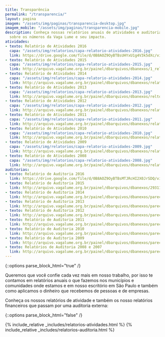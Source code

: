 ```yaml
---
title: Transparência
permalink: "/transparencia/"
layout: pagina
imagem: "/assets/img/paginas/transparencia-desktop.jpg"
imagem_mobile: "/assets/img/paginas/transparencia-mobile.jpg"
description: Conheça nossas relatórios anuais de atividades e auditoria e saiba mais
  sobre os números da Vaga Lume e seu impacto.
atividades:
- texto: Relatório de Atividades 2016
  capa: "/assets/img/relatorios/capa-relatorio-atividades-2016.jpg"
  link: https://drive.google.com/file/d/0B8AOZ9OyBTBsUHYxU1g4V3k5dXc/view
- texto: Relatório de Atividades 2015
  capa: "/assets/img/relatorios/capa-relatorio-atividades-2015.jpg"
  link: http://arquivo.vagalume.org.br/painel/dbarquivos/dbanexos/1_relatriodeatividadesvagalume2015p.pdf
- texto: Relatório de Atividades 2014
  capa: "/assets/img/relatorios/capa-relatorio-atividades-2014.jpg"
  link: http://arquivo.vagalume.org.br/painel/dbarquivos/dbanexos/relatoriovl2014finalwebp.pdf
- texto: Relatório de Atividades 2013
  capa: "/assets/img/relatorios/capa-relatorio-atividades-2013.jpg"
  link: http://arquivo.vagalume.org.br/painel/dbarquivos/dbanexos/reltoriodeatividades2013vagalumep.pdf
- texto: Relatório de Atividades 2012
  capa: "/assets/img/relatorios/capa-relatorio-atividades-2012.jpg"
  link: http://arquivo.vagalume.org.br/painel/dbarquivos/dbanexos/relatriodeatividadesvagalume2012webp.pdf
- texto: Relatório de Atividades 2011
  capa: "/assets/img/relatorios/capa-relatorio-atividades-2011.jpg"
  link: http://arquivo.vagalume.org.br/painel/dbarquivos/dbanexos/relatrioanualdeatividades2011p.pdf
- texto: Relatório de Atividades 2010
  capa: "/assets/img/relatorios/capa-relatorio-atividades-2010.jpg"
  link: http://arquivo.vagalume.org.br/painel/dbarquivos/dbanexos/relatorio2010p.pdf
- texto: Relatório de Atividades 2009
  capa: "/assets/img/relatorios/capa-relatorio-atividades-2009.jpg"
  link: http://arquivo.vagalume.org.br/painel/dbarquivos/dbanexos/relatoriovagalume2009p.pdf
- texto: Relatório de Atividades 2008
  capa: "/assets/img/relatorios/capa-relatorio-atividades-2008.jpg"
  link: http://arquivo.vagalume.org.br/painel/dbarquivos/dbanexos/relatorioanual2008p.pdf
auditorias:
- texto: Relatório de Auditoria 2016
  link: https://drive.google.com/file/d/0B8AOZ9OyBTBsMTJRcHI2X0JrSDQ/view
- texto: Relatório de Auditoria 2015
  link: http://arquivo.vagalume.org.br/painel/dbarquivos/dbanexos/293116parecervagalume2015finalp.pdf
- texto: Relatório de Auditoria 2014
  link: http://arquivo.vagalume.org.br/painel/dbarquivos/dbanexos/parecerauditoria2014finalp.pdf
- texto: Relatório de Auditoria 2013
  link: http://arquivo.vagalume.org.br/painel/dbarquivos/dbanexos/parecerauditoriacontbilbdovagalume2013versofinalassinadap.pdf
- texto: Relatório de Auditoria 2012
  link: http://arquivo.vagalume.org.br/painel/dbarquivos/dbanexos/parecerauditoriademostraescontbeis2012p.pdf
- texto: Relatório de Auditoria 2011
  link: http://arquivo.vagalume.org.br/painel/dbarquivos/dbanexos/parecerauditoria2011p.pdf
- texto: Relatório de Auditoria 2010
  link: http://arquivo.vagalume.org.br/painel/dbarquivos/dbanexos/parecerauditoria2010p.pdf
- texto: Relatório de Auditoria 2009
  link: http://arquivo.vagalume.org.br/painel/dbarquivos/dbanexos/parecerauditoria2009p.pdf
- texto: Relatórios de Auditoria 2008 e 2007
  link: http://arquivo.vagalume.org.br/painel/dbarquivos/dbanexos/parecerauditoria2007e2008p.pdf
---
```


{::options parse_block_html="true" /}

<div class="container">
  Queremos que você confie cada vez mais em nosso trabalho, por isso te
  contamos em relatórios anuais o que fazemos nos municípios e comunidades onde
  estamos e em nosso escritório em São Paulo e também como aplicamos o dinheiro
  que recebemos de pessoas e de empresas.

  Conheça os nossos relatórios de atividade e também os nosso relatórios
  financeiros que passam por uma auditoria externa:
</div>

{::options parse_block_html="false" /}

{% include_relative _includes/relatorios-atividades.html %}
{% include_relative _includes/relatorios-auditoria.html %}

